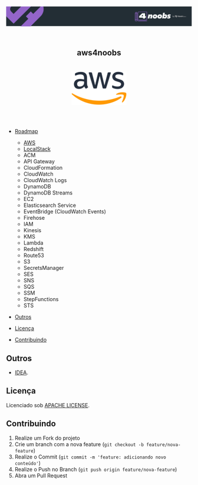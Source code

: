 <header>
    <p align="center"> <img src="assets/4noobs.svg" alt="4noobs"> </p>
</header>

<header>
  <h2 align="center">aws4noobs</h2>
  <h1 align="center"><img src="assets/aws-logo.svg" alt="aws-logo" width="150"></h1>

</header>

* [Roadmap](#roadmap)
    - [AWS](#language)
    - [LocalStack](#environment)
    - ACM
    - API Gateway
    - CloudFormation
    - CloudWatch
    - CloudWatch Logs
    - DynamoDB
    - DynamoDB Streams
    - EC2
    - Elasticsearch Service
    - EventBridge (CloudWatch Events)
    - Firehose
    - IAM
    - Kinesis
    - KMS
    - Lambda
    - Redshift
    - Route53
    - S3
    - SecretsManager
    - SES
    - SNS
    - SQS
    - SSM
    - StepFunctions
    - STS
    
* [Outros](#others)
* [Licença](#license)
* [Contribuindo](#contributing)
 

<div id='others'></div> 

## Outros

- [IDEA](https://www.jetbrains.com/idea/download/#section=linux).

<div id='license'></div>

## Licença

Licenciado sob [APACHE LICENSE](LICENSE).

<div id='contributing'></div>

## Contribuindo

1. Realize um Fork do projeto
2. Crie um branch com a nova feature (`git checkout -b feature/nova-feature`)
3. Realize o Commit (`git commit -m 'feature: adicionando novo conteúdo'`)
4. Realize o Push no Branch (`git push origin feature/nova-feature`)
5. Abra um Pull Request

